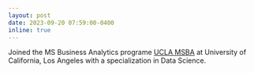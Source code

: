 ```yaml
---
layout: post
date: 2023-09-20 07:59:00-0400
inline: true
---
```


Joined the MS Business Analytics programe [UCLA MSBA](https://www.anderson.ucla.edu/degrees/master-of-science-in-business-analytics) at University of California, Los Angeles with a specialization in Data Science. 
